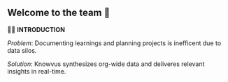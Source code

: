 ## Welcome to the team 🙌

🙋‍♀️ **INTRODUCTION**

*Problem*: Documenting learnings and planning projects is inefficent due to data silos.

*Solution*: Knowvus synthesizes org-wide data and deliveres relevant insights in real-time.
